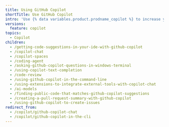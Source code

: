```yaml
---
title: Using GitHub Copilot
shortTitle: Use GitHub Copilot
intro: 'Use {% data variables.product.prodname_copilot %} to increase your productivity.'
versions:
  feature: copilot
topics:
  - Copilot
children:
  - /getting-code-suggestions-in-your-ide-with-github-copilot
  - /copilot-chat
  - /copilot-spaces
  - /coding-agent
  - /asking-github-copilot-questions-in-windows-terminal
  - /using-copilot-text-completion
  - /code-review
  - /using-github-copilot-in-the-command-line
  - /using-extensions-to-integrate-external-tools-with-copilot-chat
  - /ai-models
  - /finding-public-code-that-matches-github-copilot-suggestions
  - /creating-a-pull-request-summary-with-github-copilot
  - /using-github-copilot-to-create-issues
redirect_from:
  - /copilot/github-copilot-chat
  - /copilot/github-copilot-in-the-cli
---
```


